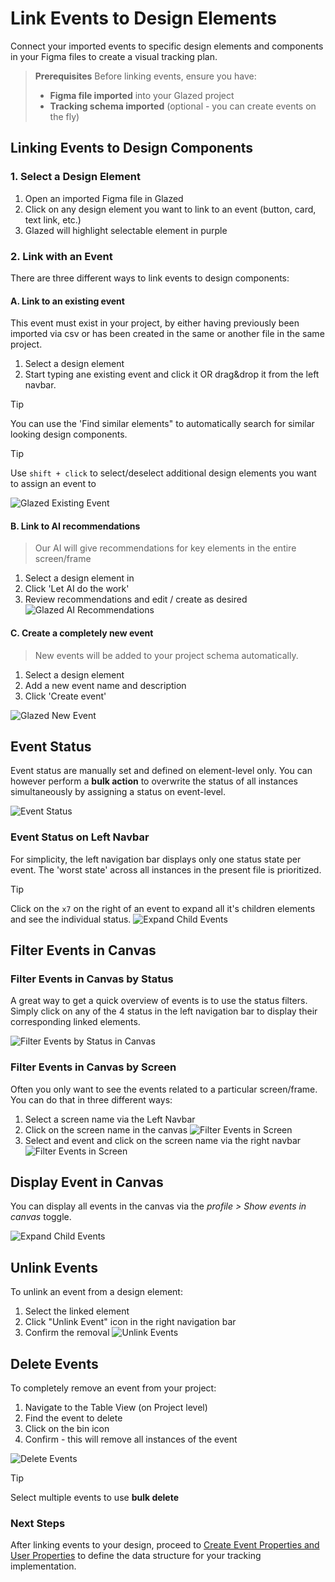 # Link Events to Design Elements

Connect your imported events to specific design elements and components in your Figma files to create a visual tracking plan.

> **Prerequisites**
> Before linking events, ensure you have:
>
> - **Figma file imported** into your Glazed project
> - **Tracking schema imported** (optional - you can create events on the fly)

## Linking Events to Design Components

### 1. Select a Design Element

1. Open an imported Figma file in Glazed
2. Click on any design element you want to link to an event (button, card, text link, etc.)
3. Glazed will highlight selectable element in purple

### 2. Link with an Event

There are three different ways to link events to design components:

#### A. Link to an existing event

This event must exist in your project, by either having previously been imported via csv or has been created in the same or another file in the same project.

1. Select a design element
2. Start typing ane existing event and click it OR drag&drop it from the left navbar.

> [!TIP]
> You can use the 'Find similar elements" to automatically search for similar looking design components.

> [!TIP]
> Use `shift + click` to select/deselect additional design elements you want to assign an event to

![Glazed Existing Event](images/events-existing.png)

#### B. Link to AI recommendations

> Our AI will give recommendations for key elements in the entire screen/frame

1. Select a design element in
2. Click 'Let AI do the work'
3. Review recommendations and edit / create as desired
   ![Glazed AI Recommendations](images/events-ai.png)

#### C. Create a completely new event

> New events will be added to your project schema automatically.

1. Select a design element
2. Add a new event name and description
3. Click 'Create event'

![Glazed New Event](images/events-new.png)

## Event Status

Event status are manually set and defined on element-level only. You can however perform a **bulk action** to overwrite the status of all instances simultaneously by assigning a status on event-level.

![Event Status](images/event-status.png)

### Event Status on Left Navbar

For simplicity, the left navigation bar displays only one status state per event. The 'worst state' across all instances in the present file is prioritized.

> [!TIP]
> Click on the `x7` on the right of an event to expand all it's children elements and see the individual status.
> ![Expand Child Events](images/expand-children-events.png)

## Filter Events in Canvas

### Filter Events in Canvas by Status

A great way to get a quick overview of events is to use the status filters. Simply click on any of the 4 status in the left navigation bar to display their corresponding linked elements.

![Filter Events by Status in Canvas](images/filter-events-by-status.png)

### Filter Events in Canvas by Screen

Often you only want to see the events related to a particular screen/frame. You can do that in three different ways:

1. Select a screen name via the Left Navbar
2. Click on the screen name in the canvas
   ![Filter Events in Screen](images/filter-events-in-screen-1.png)
3. Select and event and click on the screen name via the right navbar
   ![Filter Events in Screen](images/filter-events-in-screen-2.png)

## Display Event in Canvas

You can display all events in the canvas via the _profile > Show events in canvas_ toggle.

![Expand Child Events](images/events-display-canvas.png)

## Unlink Events

To unlink an event from a design element:

1. Select the linked element
2. Click "Unlink Event" icon in the right navigation bar
3. Confirm the removal
   ![Unlink Events](images/events-unlink.png)

## Delete Events

To completely remove an event from your project:

1. Navigate to the Table View (on Project level)
2. Find the event to delete
3. Click on the bin icon
4. Confirm - this will remove all instances of the event

![Delete Events](images/delete-events.png)

> [!TIP]
> Select multiple events to use **bulk delete**

<!-- ## Video Tutorial

<div style="position: relative; width: 100%; height: 0; padding-bottom: 56.25%;">
  <iframe src="https://www.youtube.com/embed/rNZR3MsLF2Y" frameborder="0" allow="accelerometer; autoplay; clipboard-write; encrypted-media; gyroscope; picture-in-picture" allowfullscreen style="position: absolute; top: 0; left: 0; width: 100%; height: 100%;"></iframe>
</div> -->

### Next Steps

After linking events to your design, proceed to [Create Event Properties and User Properties](getting-stated/create-and-link-events) to define the data structure for your tracking implementation.
